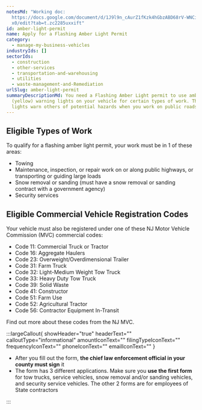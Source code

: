 ```yaml
---
notesMd: "Working doc:
  https://docs.google.com/document/d/1J9l9n_cAurZ1fKzk4hGbzABD68rV-WNCi_4q_rImQ\
  x0/edit?tab=t.zc2285uxxift"
id: amber-light-permit
name: Apply for a Flashing Amber Light Permit
category:
  - manage-my-business-vehicles
industryIds: []
sectorIds:
  - construction
  - other-services
  - transportation-and-warehousing
  - utilities
  - waste-management-and-Remediation
urlSlug: amber-light-permit
summaryDescriptionMd: You need a Flashing Amber Light permit to use amber
  (yellow) warning lights on your vehicle for certain types of work. These
  lights warn others of potential hazards when you work on public roads.
---
```

## Eligible Types of Work

To qualify for a flashing amber light permit, your work must be in 1 of these areas:

* Towing
* Maintenance, inspection, or repair work on or along public highways, or transporting or guiding large loads 
* Snow removal or sanding (must have a snow removal or sanding contract with a government agency)
* Security services 

## Eligible Commercial Vehicle Registration Codes

Your vehicle must also be registered under one of these NJ Motor Vehicle Commission (MVC) commercial codes:

* Code 11: Commercial Truck or Tractor
* Code 16: Aggregate Haulers 
* Code 23: Overweight/Overdimensional Trailer 
* Code 31: Farm Truck
* Code 32: Light-Medium Weight Tow Truck
* Code 33: Heavy Duty Tow Truck
* Code 39: Solid Waste 
* Code 41: Constructor 
* Code 51:  Farm Use 
* Code 52: Agricultural Tractor
* Code 56: Contractor Equipment In-Transit 

Find out more about these codes from the NJ MVC. 

:::largeCallout{ showHeader="true" headerText="" calloutType="informational" amountIconText="" filingTypeIconText="" frequencyIconText="" phoneIconText="" emailIconText="" }

* After you fill out the form, **the chief law enforcement official in your county must sign** it
* The form has 3 different applications. Make sure you **use the first form** for tow trucks, service vehicles, snow removal and/or sanding vehicles, and security service vehicles. The other 2 forms are for employees of State contractors

:::